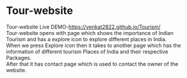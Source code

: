 # Tour-website
Tour-website Live DEMO-https://venkat2822.github.io/Tourism/<br>
Tour-website opens with page which shows the importance of Indian Tourism and has a explore icon to explore different places in India.<br>
When we press Explore icon then it takes to another page which has the information of different tourism Places of India and their respective Packages.<br>
After that it has contact page which is used to contact the owner of the website.
